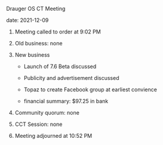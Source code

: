 Drauger OS CT Meeting

date: 2021-12-09

1. Meeting called to order at 9:02 PM

2. Old business: none 

3. New business
	- Launch of 7.6 Beta discussed	
	- Publicity and advertisement discussed
	
	- Topaz to create Facebook group at earliest convience
	
	- financial summary: $97.25 in bank
	
4. Community quorum: none

5. CCT Session: none

6. Meeting adjourned at 10:52 PM
